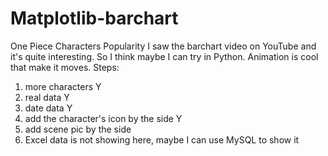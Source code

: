 # Matplotlib-barchart
One Piece Characters Popularity
I saw the barchart video on YouTube and it's quite interesting. So I think maybe I can try in Python.
Animation is cool that make it moves. 
Steps:
1. more characters Y
2. real data Y
3. date data Y
4. add the character's icon by the side Y
5. add scene pic by the side
6. Excel data is not showing here, maybe I can use MySQL to show it
